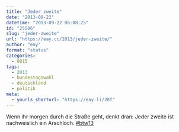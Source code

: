 ```yaml
---
title: "Jeder zweite"
date: "2013-09-22"
datetime: "2013-09-22 06:08:25"
id: "25586"
slug: "jeder-zweite"
url: "https://eay.cc/2013/jeder-zweite/"
author: "eay"
format: "status"
categories:
  - 0815
tags:
  - 2013
  - bundestagswahl
  - deutschland
  - politik
meta:
  - yourls_shorturl: "https://eay.li/28f"
---
```


Wenn ihr morgen durch die Straße geht, denkt dran: Jeder zweite ist nachweislich ein Arschloch. [#btw13](//eay.cc/tag/bundestagswahl+2013/)
